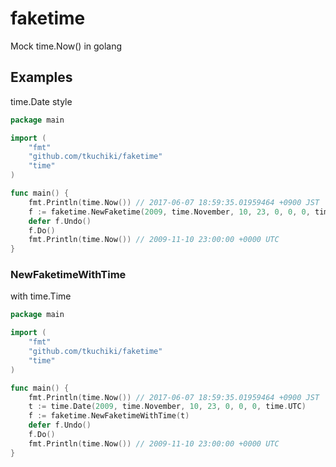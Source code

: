 # faketime
Mock time.Now() in golang

## Examples

time.Date style

```go
package main

import (
	"fmt"
	"github.com/tkuchiki/faketime"
	"time"
)

func main() {
	fmt.Println(time.Now()) // 2017-06-07 18:59:35.01959464 +0900 JST
	f := faketime.NewFaketime(2009, time.November, 10, 23, 0, 0, 0, time.UTC)
	defer f.Undo()
	f.Do()
	fmt.Println(time.Now()) // 2009-11-10 23:00:00 +0000 UTC
}
```

### NewFaketimeWithTime

with time.Time

```go
package main

import (
	"fmt"
	"github.com/tkuchiki/faketime"
	"time"
)

func main() {
	fmt.Println(time.Now()) // 2017-06-07 18:59:35.01959464 +0900 JST
    t := time.Date(2009, time.November, 10, 23, 0, 0, 0, time.UTC)
	f := faketime.NewFaketimeWithTime(t)
	defer f.Undo()
	f.Do()
	fmt.Println(time.Now()) // 2009-11-10 23:00:00 +0000 UTC
}
```
